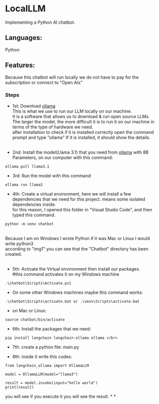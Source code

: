 # LocalLLM
Implementing a Python AI chatbot. 

## Languages:
Python

## Features:
Because this chatbot will run locally we do not have to pay for the subscription or connect to "Open AIs"

### Steps
* 1st: Download [ollama](https://ollama.com/)</br>
This is what we use to run our LLM locally on our machine.</br>
It is a software that allows us to download & run open source LLMs.</br>
The larger the model, the more difficult it is to run it on our machine in terms of the type of hardware we need.</br>
after installation to check if it is installed correctly open the command prompt and type "ollama" If it is installed, it should show the details.</br></br>

* 2nd: Install the model(Llama 3.1) that you need from [ollama](https://github.com/ollama/ollama) with 8B Parameters, on our computer with this command:</br>
~~~
ollama pull llama3.1
~~~

* 3rd: Run the model with this command</br>
~~~
ollama run llama3
~~~

* 4th: Create a virtual environment, here we will install a few dependencies that we need for this project. means some isolated dependencies inside.</br>
for this reason, I opened this folder in "Visual Studio Code", and then typed this command.</br>
~~~
python -m venv chatbot
~~~
</br> Because I am on Windows I wrote Python if it was Mac or Linux I would write python3</br>
according to "img1" you can see that the "Chatbot" directory has been created.</br></br>

* 5th: Activate the Virtual environment then install our packages.</br>
#this command activates it on my Windows machine
~~~
.\chatbot\Scripts\Activate.ps1
~~~         
  + On some other Windows machines maybe this command works:
~~~
.\chatbot\Scripts\activate.bat or .\venv\Scripts\activate.bat
~~~
  + on Mac or Linux:
~~~
source chatbot/bin/activate
~~~

* 6th: Install the packages that we need:</br>
~~~
pip install langchain langchain-ollama ollama </br>
~~~
* 7th: create a python file: main.py</br>

* 8th: inside it write this codes:
~~~
from langchain_ollama import OllamaLLM

model = OllamaLLM(model="llama3")

result = model.invoke(input="hello world")
print(result)
~~~

you will see if you execute it you will see the result.
* 
* 



